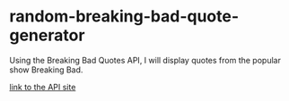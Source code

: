# random-breaking-bad-quote-generator

Using the Breaking Bad Quotes API, I will display quotes from the popular show Breaking Bad.

<a href="https://breakingbadquotes.xyz/">link to the API site</a>
